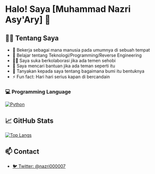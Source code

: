 # Halo! Saya [Muhammad Nazri Asy'Ary] 👋


## 🙋‍♂️ Tentang Saya

* 💼 Bekerja sebagai mana manusia pada umumnya di sebuah tempat
* 🌱 Belajar tentang Teknologi/Programming/Reverse Engineering
* 👯‍♀️ Saya suka berkolaborasi jika ada temen sehobi
* 🤔 Saya mencari bantuan jika ada teman seperti itu
* 💬 Tanyakan kepada saya tentang bagaimana bumi itu bentuknya
* ⚡ Fun fact: Hari hari serius kapan di bercandain

### 💻 Programming Language

[![Python](https://img.shields.io/badge/python-3670A0?style=for-the-badge&logo=python&logoColor=ffdd54)](https://www.python.org/)

## 📈 GitHub Stats

[![Top Langs](https://github-readme-stats.vercel.app/api/top-langs/?username=nazri07)](https://github.com/anuraghazra/github-readme-stats)

## 📫 Contact

* [🐦 Twitter: @nazri000007](https://twitter.com/nazri000007)
